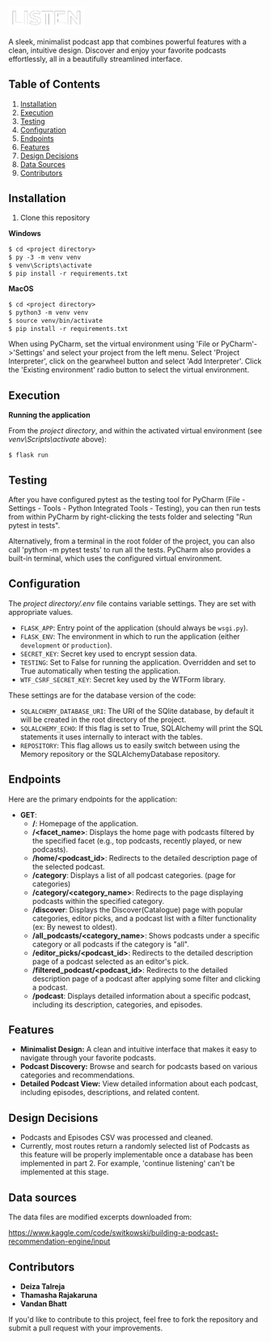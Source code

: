 <br>

<img src="podcast/static/assets/logo.png" alt="Alt text" width="150" style="filter: drop-shadow(0 0 50px rgba(255, 255, 255, 0.1)) drop-shadow(0 0 15px rgba(255, 255, 255, 0.1)) drop-shadow(0 0 15px rgba(255, 255, 255, 0.1));" />

A sleek, minimalist podcast app that combines powerful features with a clean, intuitive design. Discover and enjoy your favorite podcasts effortlessly, all in a beautifully streamlined interface.

## Table of Contents
1. [Installation](#installation)
2. [Execution](#execution)
3. [Testing](#testing)
4. [Configuration](#configuration)
5. [Endpoints](#endpoints)
6. [Features](#features)
7. [Design Decisions](#design-decisions)
8. [Data Sources](#data-sources)
9. [Contributors](#contributors)

## Installation

1. Clone this repository

**Windows**
```shell
$ cd <project directory>
$ py -3 -m venv venv
$ venv\Scripts\activate
$ pip install -r requirements.txt
```

**MacOS**
```shell
$ cd <project directory>
$ python3 -m venv venv
$ source venv/bin/activate
$ pip install -r requirements.txt
```

When using PyCharm, set the virtual environment using 'File or PyCharm'->'Settings' and select your project from the left menu. Select 'Project Interpreter', click on the gearwheel button and select 'Add Interpreter'. Click the 'Existing environment' radio button to select the virtual environment. 

## Execution

**Running the application**

From the *project directory*, and within the activated virtual environment (see *venv\Scripts\activate* above):

````shell
$ flask run
```` 

## Testing

After you have configured pytest as the testing tool for PyCharm (File - Settings - Tools - Python Integrated Tools - Testing), you can then run tests from within PyCharm by right-clicking the tests folder and selecting "Run pytest in tests".

Alternatively, from a terminal in the root folder of the project, you can also call 'python -m pytest tests' to run all the tests. PyCharm also provides a built-in terminal, which uses the configured virtual environment. 

## Configuration

The *project directory/.env* file contains variable settings. They are set with appropriate values.

* `FLASK_APP`: Entry point of the application (should always be `wsgi.py`).
* `FLASK_ENV`: The environment in which to run the application (either `development` or `production`).
* `SECRET_KEY`: Secret key used to encrypt session data.
* `TESTING`: Set to False for running the application. Overridden and set to True automatically when testing the application.
* `WTF_CSRF_SECRET_KEY`: Secret key used by the WTForm library.

These settings are for the database version of the code:

* `SQLALCHEMY_DATABASE_URI`: The URI of the SQlite database, by default it will be created in the root directory of the project.
* `SQLALCHEMY_ECHO`: If this flag is set to True, SQLAlchemy will print the SQL statements it uses internally to interact with the tables.
* `REPOSITORY`: This flag allows us to easily switch between using the Memory repository or the SQLAlchemyDatabase repository.
 
## Endpoints

Here are the primary endpoints for the application:

* **GET**:
  * **/**: Homepage of the application.
  * **/<facet_name>**: Displays the home page with podcasts filtered by the specified facet (e.g., top podcasts, recently played, or new podcasts).
  * **/home/<podcast_id>**: Redirects to the detailed description page of the selected podcast.
  * **/category**: Displays a list of all podcast categories. (page for categories)
  * **/category/<category_name>**: Redirects to the page displaying podcasts within the specified category.
  * **/discover**: Displays the Discover(Catalogue) page with popular categories, editor picks, and a podcast list with a filter functionality (ex: By newest to oldest).
  * **/all_podcasts/<category_name>**: Shows podcasts under a specific category or all podcasts if the category is "all".
  * **/editor_picks/<podcast_id>**: Redirects to the detailed description page of a podcast selected as an editor's pick.
  * **/filtered_podcast/<podcast_id>**: Redirects to the detailed description page of a podcast after applying some filter and clicking a podcast.
  * **/podcast**: Displays detailed information about a specific podcast, including its description, categories, and episodes.

## Features

- **Minimalist Design:** A clean and intuitive interface that makes it easy to navigate through your favorite podcasts.
- **Podcast Discovery:** Browse and search for podcasts based on various categories and recommendations.
- **Detailed Podcast View:** View detailed information about each podcast, including episodes, descriptions, and related content.

## Design Decisions

* Podcasts and Episodes CSV was processed and cleaned.
* Currently, most routes return a randomly selected list of Podcasts as this feature will be properly implementable
once a database has been implemented in part 2. For example, 'continue listening' can't be implemented at this stage.

## Data sources

The data files are modified excerpts downloaded from:

https://www.kaggle.com/code/switkowski/building-a-podcast-recommendation-engine/input

## Contributors

- **Deiza Talreja**
- **Thamasha Rajakaruna**
- **Vandan Bhatt**

If you'd like to contribute to this project, feel free to fork the repository and submit a pull request with your improvements.